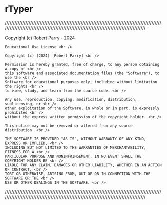 # rTyper

////////////////////////////////////////////////////////////////////////////////////////////////////////////////////////////////////////////////////////////////////////////////////////////

Copyright (c) Robert Parry - 2024

    Educational Use License <br />

    Copyright (c) [2024] [Robert Parry] <br />

    Permission is hereby granted, free of charge, to any person obtaining a copy of <br />
    this software and associated documentation files (the "Software"), to use the <br />
    Software for educational purposes only, including without limitation the rights <br />
    to view, study, and learn from the source code. <br />

    Any use, reproduction, copying, modification, distribution, sublicensing, or <br />
    other exploitation of the Software, in whole or in part, is expressly prohibited <br />
    without the express written permission of the copyright holder. <br />
    
    This notice may not be removed or altered from any source distribution. <br />

    THE SOFTWARE IS PROVIDED "AS IS", WITHOUT WARRANTY OF ANY KIND, EXPRESS OR IMPLIED, <br />
    INCLUDING BUT NOT LIMITED TO THE WARRANTIES OF MERCHANTABILITY, FITNESS FOR A <br />
    PARTICULAR PURPOSE AND NONINFRINGEMENT. IN NO EVENT SHALL THE COPYRIGHT HOLDER BE <br />
    LIABLE FOR ANY CLAIM, DAMAGES OR OTHER LIABILITY, WHETHER IN AN ACTION OF CONTRACT, <br />
    TORT OR OTHERWISE, ARISING FROM, OUT OF OR IN CONNECTION WITH THE SOFTWARE OR THE <br />
    USE OR OTHER DEALINGS IN THE SOFTWARE. <br />

////////////////////////////////////////////////////////////////////////////////////////////////////////////////////////////////////////////////////////////////////////////////////////////
